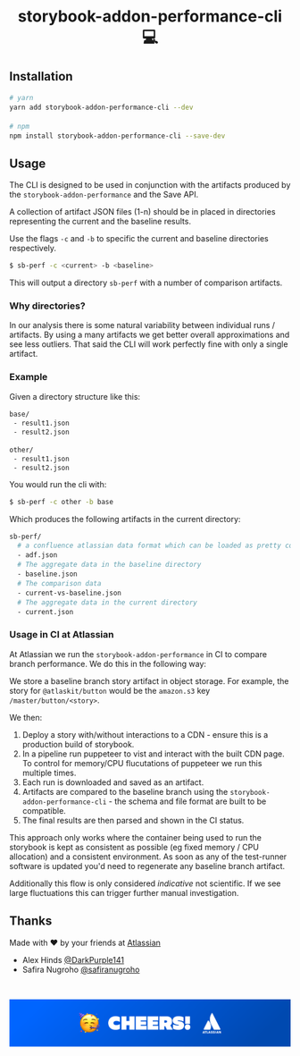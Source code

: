 <h1 align="center">storybook-addon-performance-cli 💻</h1>

## Installation

```bash
# yarn
yarn add storybook-addon-performance-cli --dev

# npm
npm install storybook-addon-performance-cli --save-dev
```

## Usage

The CLI is designed to be used in conjunction with the artifacts
produced by the `storybook-addon-performance` and the Save API.

A collection of artifact JSON files (1-n) should be in placed in directories representing the
current and the baseline results.

Use the flags `-c` and `-b` to specific the current and baseline directories respectively.

```bash
$ sb-perf -c <current> -b <baseline>
```

This will output a directory `sb-perf` with a number of comparison artifacts.

### Why directories?

In our analysis there is some natural variability
between individual runs / artifacts. By using a many artifacts we get better overall approximations and see
less outliers. That said the CLI will work perfectly fine with only a single artifact.

### Example

Given a directory structure like this:

```
base/
 - result1.json
 - result2.json

other/
 - result1.json
 - result2.json
```

You would run the cli with:

```bash
$ sb-perf -c other -b base
```

Which produces the following artifacts in the current directory:

```bash
sb-perf/
  # a confluence atlassian data format which can be loaded as pretty comparison table
  - adf.json
  # The aggregate data in the baseline directory
  - baseline.json
  # The comparison data
  - current-vs-baseline.json
  # The aggregate data in the current directory
  - current.json
```

### Usage in CI at Atlassian

At Atlassian we run the `storybook-addon-performance` in CI to compare branch performance. We do this in the following way:

We store a baseline branch story artifact in object storage. For example, the story for `@atlaskit/button` would be the `amazon.s3` key `/master/button/<story>`.

We then:

1. Deploy a story with/without interactions to a CDN - ensure this is a production build of storybook.
2. In a pipeline run puppeteer to vist and interact with the built CDN page. To control for memory/CPU flucutations of puppeteer we run this multiple times.
3. Each run is downloaded and saved as an artifact.
4. Artifacts are compared to the baseline branch using the `storybook-addon-performance-cli` - the schema and file format are built to be compatible.
5. The final results are then parsed and shown in the CI status.

This approach only works where the container being used to run the storybook is kept as consistent as possible (eg fixed memory / CPU allocation) and a 
consistent environment. As soon as any of the test-runner software is updated you'd need to regenerate any baseline branch artifact.

Additionally this flow is only considered _indicative_ not scientific. If we see large fluctuations this can trigger further manual investigation.

## Thanks

Made with ❤️ by your friends at [Atlassian](https://www.atlassian.com/)

- Alex Hinds [@DarkPurple141](https://twitter.com/al_hinds)
- Safira Nugroho [@safiranugroho](https://github.com/safiranugroho)

<br/>

[![With ❤️ from Atlassian](https://raw.githubusercontent.com/atlassian-internal/oss-assets/master/banner-cheers.png)](https://www.atlassian.com)
